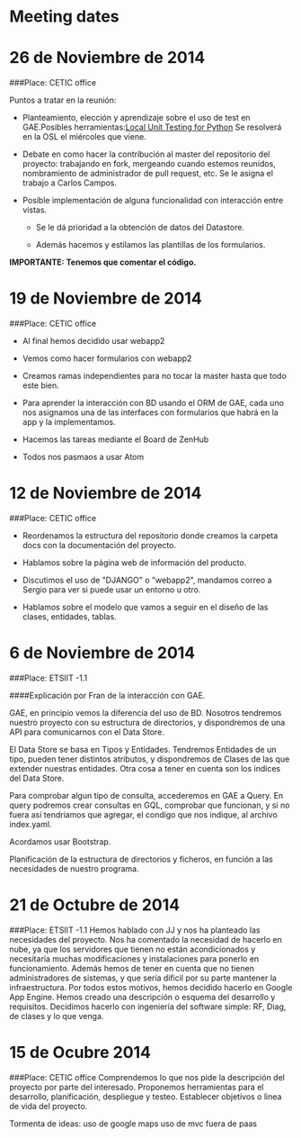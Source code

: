 Meeting dates
=====================
# 26 de Noviembre de 2014
###Place: CETIC office

Puntos a tratar en la reunión:
- Planteamiento, elección y aprendizaje sobre el uso de test en GAE.Posibles herramientas:[Local Unit Testing for Python](https://cloud.google.com/appengine/docs/python/tools/localunittesting)
Se resolverá en la OSL el miércoles que viene.

- Debate en como hacer la contribución al master del repositorio del proyecto: trabajando en fork, mergeando cuando estemos reunidos, nombramiento de administrador de pull request, etc.
Se le asigna el trabajo a Carlos Campos.

- Posible implementación de alguna funcionalidad con interacción entre vistas.

  - Se le dá prioridad a la obtención de datos del Datastore.

  - Además hacemos y estilamos las plantillas de los formularios.

**IMPORTANTE: Tenemos que comentar el código.**

# 19 de Noviembre de 2014
###Place: CETIC office

- Al final hemos decidido usar webapp2

- Vemos como hacer formularios con webapp2

- Creamos ramas independientes para no tocar la master hasta que todo este bien.

- Para aprender la interacción con BD usando el ORM de GAE, cada uno nos asignamos una de las interfaces con formularios que habrá en la app y la implementamos.

- Hacemos las tareas mediante el Board de ZenHub

- Todos nos pasmaos a usar Atom


# 12 de Noviembre de 2014
###Place: CETIC office

- Reordenamos la estructura del repositorio donde creamos la carpeta docs con la documentación del proyecto.

- Hablamos sobre la página web de información del producto.

- Discutimos el uso de "DJANGO" o "webapp2", mandamos correo a Sergio para ver si puede usar un entorno u otro.

- Hablamos sobre el modelo que vamos a seguir en el diseño de las clases, entidades, tablas.

# 6 de Noviembre de 2014
###Place: ETSIIT -1.1

####Explicación por Fran de la interacción con GAE.

GAE, en principio vemos la diferencia del uso de BD. Nosotros tendremos nuestro proyecto con su estructura de directorios, y dispondremos de una API para comunicarnos con el Data Store.

El Data Store se basa en Tipos y Entidades.
Tendremos Entidades de un tipo, pueden tener distintos atributos, y dispondremos de Clases de las que extender nuestras entidades.
Otra cosa a tener en cuenta son los indices del Data Store.

Para comprobar algun tipo de consulta, accederemos en GAE a Query. En query podremos crear consultas en GQL, comprobar que funcionan, y si no fuera así tendriamos que agregar, el condigo que nos indique, al archivo index.yaml.

Acordamos usar Bootstrap.

Planificación de la estructura de directorios y ficheros, en función a las necesidades de nuestro programa.

# 21 de Octubre de 2014
###Place: ETSIIT -1.1
Hemos hablado con JJ y nos ha planteado las necesidades del proyecto.
Nos ha comentado la necesidad de hacerlo en nube, ya que los servidores que tienen no están acondicionados y necesitaría muchas modificaciones y instalaciones para ponerlo en funcionamiento.
Además hemos de tener en cuenta que no tienen administradores de sistemas, y que sería dificil por su parte mantener la infraestructura.
Por todos estos motivos, hemos decidido hacerlo en Google App Engine.
Hemos creado una descripción o esquema del desarrollo y requisitos.
Decidimos hacerlo con ingeniería del software simple: RF, Diag, de clases y lo que venga.

# 15 de Ocubre 2014

###Place: CETIC office
Comprendemos lo que nos pide la descripción del proyecto por parte del interesado.
Proponemos herramientas para el desarrollo, planificación, despliegue y testeo.
Establecer objetivos o linea de vida del proyecto.

Tormenta de ideas:
uso de google maps
uso de mvc
fuera de paas
